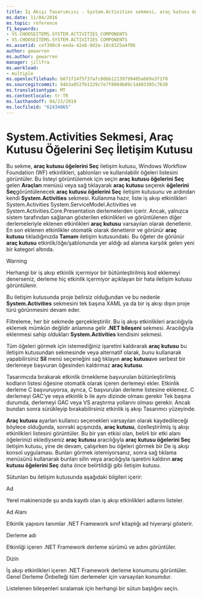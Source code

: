 ```yaml
---
title: İş Akışı Tasarımcısı - System.Activities sekmesi, araç kutusu öğeleri iletişim kutusunda seçin
ms.date: 11/04/2016
ms.topic: reference
f1_keywords:
- VS.CHOOSEITEMS.SYSTEM.ACTIVITIES_COMPONENTS
- VS.CHOOSEITEMS.SYSTEM.ACTIVITIES COMPONENTS
ms.assetid: cef390cd-eeda-42e6-9d2e-18c8325a4f06
author: gewarren
ms.author: gewarren
manager: jillfra
ms.workload:
- multiple
ms.openlocfilehash: b871f14f5f37afc80bb12139799405a669a3f1f0
ms.sourcegitcommit: 94b3a052fb1229c7e7f8804b09c1d403385c7630
ms.translationtype: MT
ms.contentlocale: tr-TR
ms.lasthandoff: 04/23/2019
ms.locfileid: "62434065"
---
```

# <a name="systemactivities-tab-choose-toolbox-items-dialog-box"></a>System.Activities Sekmesi, Araç Kutusu Öğelerini Seç İletişim Kutusu

Bu sekme, **araç kutusu öğelerini Seç** iletişim kutusu, Windows Workflow Foundation (WF) etkinlikleri, şablonları ve kullanılabilir öğeleri listesini görüntüler. Bu listeyi görüntülemek için seçin **araç kutusu öğelerini Seç** gelen **Araçları** menüsü veya sağ tıklayarak **araç kutusu** seçerek **öğelerini Seç**görüntülenecek **araç kutusu öğelerini Seç** iletişim kutusunu ve ardından kendi **System.Activities** sekmesi. Kullanıma hazır, liste iş akışı etkinlikleri System.Activities System.ServiceModel.Activities ve System.Activities.Core.Presentation derlemelerden içerir. Ancak, yalnızca sistem tarafından sağlanan gösterilen etkinlikleri ve görüntülenen diğer derlemeleriyle eklenen etkinlikleri **araç kutusu** varsayılan olarak denetlenir. En son eklenen etkinlikler otomatik olarak denetlenir ve görünür **araç kutusu** tıkladığınızda **Tamam** iletişim kutusundaki. Bu öğeler de görünür **araç kutusu** etkinlik/öğe/şablonunda yer aldığı ad alanına karşılık gelen yeni bir kategori altında.

> [!WARNING]
> Herhangi bir iş akışı etkinlik içermiyor bir bütünleştirilmiş kod eklemeyi denerseniz, derleme hiç etkinlik içermiyor açıklayan bir hata iletişim kutusu görüntülenir.

 Bu iletişim kutusunda proje belirsiz olduğundan ve bu nedenle **System.Activities** sekmesini tek başına XAML ya da bir iş akışı dışın proje türü görünmesini devam eder.

 Filtreleme, her bir sekmede gerçekleştirilir. Bu iş akışı etkinlikleri aracılığıyla eklemek mümkün değildir anlamına gelir **.NET bileşeni** sekmesi. Aracılığıyla eklenmesi sahip oldukları **System.Activities** kendisini sekmesi.

 Tüm öğeleri görmek için istemediğiniz işaretini kaldırarak **araç kutusu** bu iletişim kutusundan sekmesinde veya alternatif olarak, bunu kullanarak yapabilirsiniz **Sil** menü seçeneğini sağ tıklayın **araç kutusu**ve serbest bir derlemeye başvuran öğesinden kaldırmaz **araç kutusu**.

 Tasarımcıda bırakarak etkinlik örnekleme başvurulan bütünleştirilmiş kodların listesi öğesine otomatik olarak içeren derlemeyi ekler. Etkinlik derleme C başvuruyorsa, ayrıca, C başvurulan derleme listesine eklemez. C derlemeyi GAC'ye veya etkinlik b ile aynı dizinde olması gerekir Tek başına durumda, derlemeyi GAC veya VS araştırma yollarını olması gerekir. Ancak bundan sonra sürükleyip bırakabilirsiniz etkinlik iş akışı Tasarımcı yüzeyinde.

 **Araç kutusu** ayarları kullanıcı seçenekleri varsayılan olarak kaydedileceği böylece olduğunda, sonraki açışınızda, **araç kutusu**, özelleştirilmiş iş akışı etkinlikleri listesini görüntüler. Bu bir yan etkisi olan, belirli bir etki alanı öğelerinizi eklediyseniz **araç kutusu** aracılığıyla **araç kutusu öğelerini Seç** iletişim kutusu, yine de devam, çalışırken bu öğeleri görmek bir De iş akışı konsol uygulaması. Bunları görmek istemiyorsanız, sonra sağ tıklama menüsünü kullanarak bunları silin veya aracılığıyla işaretini kaldırın **araç kutusu öğelerini Seç** daha önce belirtildiği gibi iletişim kutusu.

 Sütunları bu iletişim kutusunda aşağıdaki bilgileri içerir:

 Ad

 Yerel makinenizde şu anda kayıtlı olan iş akışı etkinlikleri adlarını listeler.

 Ad Alanı

 Etkinlik yapısını tanımlar .NET Framework sınıf kitaplığı ad hiyerarşi gösterir.

 Derleme adı

 Etkinliği içeren .NET Framework derleme sürümü ve adını görüntüler.

 Dizin

 İş akışı etkinlikleri içeren .NET Framework derleme konumunu görüntüler. Genel Derleme Önbelleği tüm derlemeler için varsayılan konumdur.

 Listelenen bileşenleri sıralamak için herhangi bir sütun başlığını seçin.